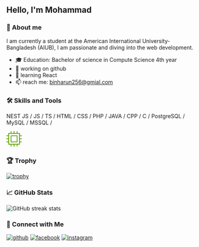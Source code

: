 ## Hello, I'm Mohammad
<!-- #### Web Developer -->

### 🚀 About me
I am currently a student at the American International University-Bangladesh (AIUB), I am passionate and diving into the web development.

- 🎓 Education: Bachelor of science in Compute Science 4th year 
- 🔭 working on github 
- 🌱 learning React 
- 📫 reach me: binharun256@gmial.com

### 🛠️ Skills and Tools 
NEST JS /
JS / TS / HTML / CSS / PHP / JAVA / CPP / C /
PostgreSQL / MySQL / MSSQL /


<a href='https://docs.github.com/en/developers'><img src='https://raw.githubusercontent.com/acervenky/animated-github-badges/master/assets/devbadge.gif' width='40' height='40'></a>

### 🏆 Trophy 
[![trophy](https://github-profile-trophy.vercel.app/?username=mohdbinharun56)](https://github.com/ryo-ma/github-profile-trophy)

### 📈 GitHub Stats
![GitHub streak stats](https://streak-stats.demolab.com/?user=mohdbinharun56)  

### 🔗 Connect with Me
[<img src='https://cdn.jsdelivr.net/npm/simple-icons@3.0.1/icons/github.svg' alt='github' height='40'>](https://github.com/mohdbinharun56)   [<img src='https://cdn.jsdelivr.net/npm/simple-icons@3.0.1/icons/facebook.svg' alt='facebook' height='40'>](https://www.facebook.com/mohammad)    [<img src='https://cdn.jsdelivr.net/npm/simple-icons@3.0.1/icons/instagram.svg' alt='instagram' height='40'>](https://www.instagram.com/mohammad/) 
